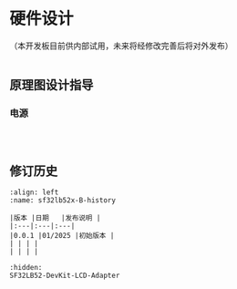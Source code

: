 # 硬件设计


（本开发板目前供内部试用，未来将经修改完善后将对外发布）


```{include} ./SF32LB52/SF32LB52-Overview-B3.md
```
## 原理图设计指导

### 电源

```{include} ./SF32LB52/Electrical Specification-B3.md
```

```{include} ./SF32LB52/SF32LB52x-SCH-design-guide.md
```

```{include} ./SF32LB52/SF32LB52x-PCB-layout-guide.md
```

## 修订历史

```{table}
:align: left
:name: sf32lb52x-B-history

|版本 |日期   |发布说明 |
|:---|:---|:---|
|0.0.1 |01/2025 |初始版本 |
| | | |
| | | |
```

```{toctree}
:hidden:
SF32LB52-DevKit-LCD-Adapter
```
